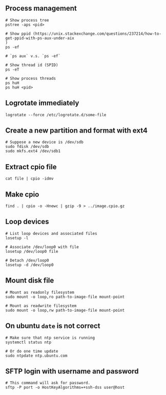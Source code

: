 ## Process management

```
# Show process tree
pstree -aps <pid>

# Show ppid (https://unix.stackexchange.com/questions/237214/how-to-get-ppid-with-ps-aux-under-aix
)
ps -ef

# `ps aux` v.s. `ps -ef`

# Show thread id (SPID)
ps -eT

# Show process threads
ps huH
ps huH <pid>
```

## Logrotate immediately

```
logrotate --force /etc/logrotate.d/some-file
```

## Create a new partition and format with ext4

```
# Suppose a new device is /dev/sdb
sudo fdisk /dev/sdb
sudo mkfs.ext4 /dev/sdb1
```

## Extract cpio file

```
cat file | cpio -idmv
```

## Make cpio

```
find . | cpio -o -Hnewc | gzip -9 > ../image.cpio.gz
```

## Loop devices

```
# List loop devices and associated files
losetup -l

# Associate /dev/loop0 with file
losetup /dev/loop0 file

# Detach /dev/loop0
losetup -d /dev/loop0
```

## Mount disk file

```
# Mount as readonly filesystem
sudo mount -o loop,ro path-to-image-file mount-point

# Mount as readwrite filesystem
sudo mount -o loop,rw path-to-image-file mount-point
```

## On ubuntu `date` is not correct

```
# Make sure that ntp service is running
systemctl status ntp

# Or do one time update
sudo ntpdate ntp.ubuntu.com
```

## SFTP login with username and password

```
# This command will ask for password.
sftp -P port -o HostKeyAlgorithms=+ssh-dss user@host
```
